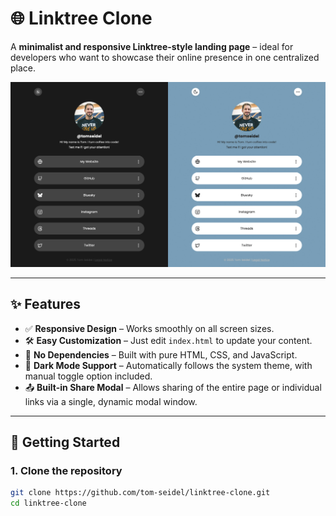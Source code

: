 # 🌐 Linktree Clone

A **minimalist and responsive Linktree-style landing page** – ideal for developers who want to showcase their online presence in one centralized place.

![Preview Screenshot](preview.jpg)

---

## ✨ Features

- ✅ **Responsive Design** – Works smoothly on all screen sizes.  
- 🛠️ **Easy Customization** – Just edit `index.html` to update your content.  
- 🧩 **No Dependencies** – Built with pure HTML, CSS, and JavaScript.  
- 🌙 **Dark Mode Support** – Automatically follows the system theme, with manual toggle option included.  
- 📤 **Built-in Share Modal** – Allows sharing of the entire page or individual links via a single, dynamic modal window.

---

## 🚀 Getting Started

### 1. Clone the repository

```bash
git clone https://github.com/tom-seidel/linktree-clone.git
cd linktree-clone
